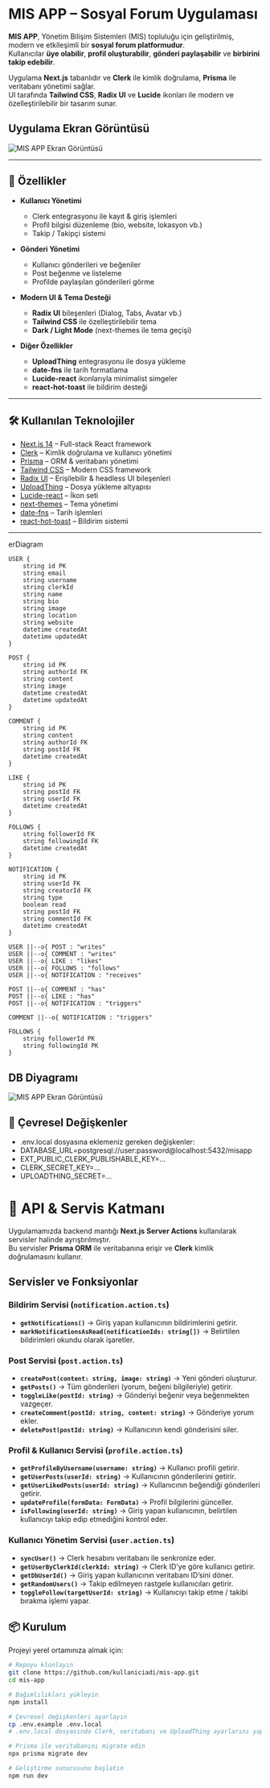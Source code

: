 # MIS APP – Sosyal Forum Uygulaması

**MIS APP**, Yönetim Bilişim Sistemleri (MIS) topluluğu için geliştirilmiş, modern ve etkileşimli bir **sosyal forum platformudur**.  
Kullanıcılar **üye olabilir**, **profil oluşturabilir**, **gönderi paylaşabilir** ve **birbirini takip edebilir**.  

Uygulama **Next.js** tabanlıdır ve **Clerk** ile kimlik doğrulama, **Prisma** ile veritabanı yönetimi sağlar.  
UI tarafında **Tailwind CSS**, **Radix UI** ve **Lucide** ikonları ile modern ve özelleştirilebilir bir tasarım sunar.  

## Uygulama Ekran Görüntüsü

![MIS APP Ekran Görüntüsü](./src/assets/HomePage.png)



---

## 🚀 Özellikler

- **Kullanıcı Yönetimi**  
  - Clerk entegrasyonu ile kayıt & giriş işlemleri  
  - Profil bilgisi düzenleme (bio, website, lokasyon vb.)  
  - Takip / Takipçi sistemi  

- **Gönderi Yönetimi**  
  - Kullanıcı gönderileri ve beğeniler  
  - Post beğenme ve listeleme  
  - Profilde paylaşılan gönderileri görme  

- **Modern UI & Tema Desteği**  
  - **Radix UI** bileşenleri (Dialog, Tabs, Avatar vb.)  
  - **Tailwind CSS** ile özelleştirilebilir tema  
  - **Dark / Light Mode** (next-themes ile tema geçişi)  

- **Diğer Özellikler**  
  - **UploadThing** entegrasyonu ile dosya yükleme  
  - **date-fns** ile tarih formatlama  
  - **Lucide-react** ikonlarıyla minimalist simgeler  
  - **react-hot-toast** ile bildirim desteği  

---

## 🛠️ Kullanılan Teknolojiler

- [Next.js 14](https://nextjs.org/) – Full-stack React framework  
- [Clerk](https://clerk.com/) – Kimlik doğrulama ve kullanıcı yönetimi  
- [Prisma](https://www.prisma.io/) – ORM & veritabanı yönetimi  
- [Tailwind CSS](https://tailwindcss.com/) – Modern CSS framework  
- [Radix UI](https://www.radix-ui.com/) – Erişilebilir & headless UI bileşenleri  
- [UploadThing](https://uploadthing.com/) – Dosya yükleme altyapısı  
- [Lucide-react](https://lucide.dev/) – İkon seti  
- [next-themes](https://github.com/pacocoursey/next-themes) – Tema yönetimi  
- [date-fns](https://date-fns.org/) – Tarih işlemleri  
- [react-hot-toast](https://react-hot-toast.com/) – Bildirim sistemi  

---

erDiagram

    USER {
        string id PK
        string email
        string username
        string clerkId
        string name
        string bio
        string image
        string location
        string website
        datetime createdAt
        datetime updatedAt
    }

    POST {
        string id PK
        string authorId FK
        string content
        string image
        datetime createdAt
        datetime updatedAt
    }

    COMMENT {
        string id PK
        string content
        string authorId FK
        string postId FK
        datetime createdAt
    }

    LIKE {
        string id PK
        string postId FK
        string userId FK
        datetime createdAt
    }

    FOLLOWS {
        string followerId FK
        string followingId FK
        datetime createdAt
    }

    NOTIFICATION {
        string id PK
        string userId FK
        string creatorId FK
        string type
        boolean read
        string postId FK
        string commentId FK
        datetime createdAt
    }

    USER ||--o{ POST : "writes"
    USER ||--o{ COMMENT : "writes"
    USER ||--o{ LIKE : "likes"
    USER ||--o{ FOLLOWS : "follows"
    USER ||--o{ NOTIFICATION : "receives"

    POST ||--o{ COMMENT : "has"
    POST ||--o{ LIKE : "has"
    POST ||--o{ NOTIFICATION : "triggers"

    COMMENT ||--o{ NOTIFICATION : "triggers"

    FOLLOWS {
        string followerId PK
        string followingId PK
    }
    

## DB Diyagramı

![MIS APP Ekran Görüntüsü](./src/assets/ErDiagramm.png)


## 🔧 Çevresel Değişkenler
- .env.local dosyasına eklemeniz gereken değişkenler:
- DATABASE_URL=postgresql://user:password@localhost:5432/misapp
- EXT_PUBLIC_CLERK_PUBLISHABLE_KEY=...
- CLERK_SECRET_KEY=...
- UPLOADTHING_SECRET=...



# 🔌 API & Servis Katmanı

Uygulamamızda backend mantığı **Next.js Server Actions** kullanılarak servisler halinde ayrıştırılmıştır.  
Bu servisler **Prisma ORM** ile veritabanına erişir ve **Clerk** kimlik doğrulamasını kullanır.

## Servisler ve Fonksiyonlar

### Bildirim Servisi (`notification.action.ts`)
- **`getNotifications()`** → Giriş yapan kullanıcının bildirimlerini getirir.  
- **`markNotificationsAsRead(notificationIds: string[])`** → Belirtilen bildirimleri okundu olarak işaretler.  

### Post Servisi (`post.action.ts`)
- **`createPost(content: string, image: string)`** → Yeni gönderi oluşturur.  
- **`getPosts()`** → Tüm gönderileri (yorum, beğeni bilgileriyle) getirir.  
- **`toggleLike(postId: string)`** → Gönderiyi beğenir veya beğenmekten vazgeçer.  
- **`createComment(postId: string, content: string)`** → Gönderiye yorum ekler.  
- **`deletePost(postId: string)`** → Kullanıcının kendi gönderisini siler.  

### Profil & Kullanıcı Servisi (`profile.action.ts`)
- **`getProfileByUsername(username: string)`** → Kullanıcı profili getirir.  
- **`getUserPosts(userId: string)`** → Kullanıcının gönderilerini getirir.  
- **`getUserLikedPosts(userId: string)`** → Kullanıcının beğendiği gönderileri getirir.  
- **`updateProfile(formData: FormData)`** → Profil bilgilerini günceller.  
- **`isFollowing(userId: string)`** → Giriş yapan kullanıcının, belirtilen kullanıcıyı takip edip etmediğini kontrol eder.  

### Kullanıcı Yönetim Servisi (`user.action.ts`)
- **`syncUser()`** → Clerk hesabını veritabanı ile senkronize eder.  
- **`getUserByClerkId(clerkId: string)`** → Clerk ID’ye göre kullanıcı getirir.  
- **`getDbUserId()`** → Giriş yapan kullanıcının veritabanı ID’sini döner.  
- **`getRandomUsers()`** → Takip edilmeyen rastgele kullanıcıları getirir.  
- **`toggleFollow(targetUserId: string)`** → Kullanıcıyı takip etme / takibi bırakma işlemi yapar.  



## 📦 Kurulum

Projeyi yerel ortamınıza almak için:

```bash
# Repoyu klonlayın
git clone https://github.com/kullaniciadi/mis-app.git
cd mis-app

# Bağımlılıkları yükleyin
npm install

# Çevresel değişkenleri ayarlayın
cp .env.example .env.local
# .env.local dosyasında Clerk, veritabanı ve UploadThing ayarlarını yapın

# Prisma ile veritabanını migrate edin
npx prisma migrate dev

# Geliştirme sunucusunu başlatın
npm run dev


